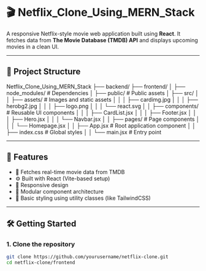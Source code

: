 # 🎬 Netflix_Clone_Using_MERN_Stack

A responsive Netflix-style movie web application built using **React**. It fetches data from **The Movie Database (TMDB) API** and displays upcoming movies in a clean UI.

---

## 📁 Project Structure

Netflix_Clone_Using_MERN_Stack
├── backend/
├── frontend/
│ ├── node_modules/ # Dependencies
│ ├── public/ # Public assets
│ ├── src/
│ │ ├── assets/ # Images and static assets
│ │ │ ├── cardimg.jpg
│ │ │ ├── herobg2.jpg
│ │ │ ├── logo.png
│ │ │ └── react.svg
│ │ ├── components/ # Reusable UI components
│ │ │ ├── CardList.jsx
│ │ │ ├── Footer.jsx
│ │ │ ├── Hero.jsx
│ │ │ └── Navbar.jsx
│ │ ├── pages/ # Page components
│ │ │ └── Homepage.jsx
│ │ ├── App.jsx # Root application component
│ │ ├── index.css # Global styles
│ │ └── main.jsx # Entry point


---

## 🚀 Features

- 🔄 Fetches real-time movie data from TMDB
- ⚙️ Built with React (Vite-based setup)
- 📱 Responsive design
- 🧩 Modular component architecture
- 🎨 Basic styling using utility classes (like TailwindCSS)

---

## 🛠️ Getting Started

### 1. Clone the repository

```bash
git clone https://github.com/yourusername/netflix-clone.git
cd netflix-clone/frontend

